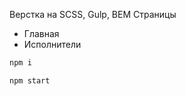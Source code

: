 Верстка на SCSS, Gulp, BEM
Страницы
- Главная
- Исполнители

```bash
npm i
```
```bash
npm start
```